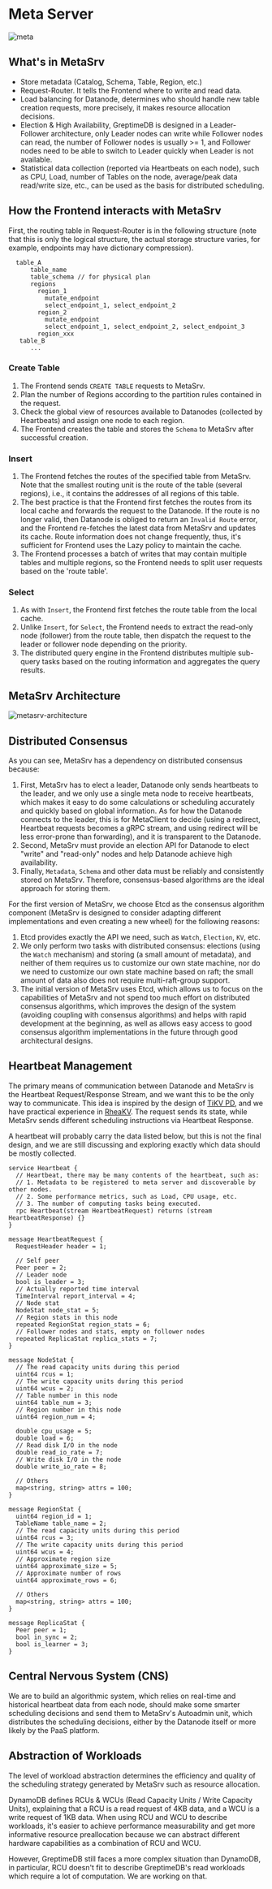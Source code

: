 # Meta Server

![meta](/meta.png)

## What's in MetaSrv

- Store metadata (Catalog, Schema, Table, Region, etc.)
- Request-Router. It tells the Frontend where to write and read data.
- Load balancing for Datanode, determines who should handle new table creation requests, more precisely, it makes resource allocation decisions.
- Election & High Availability, GreptimeDB is designed in a Leader-Follower architecture, only Leader nodes can write while Follower nodes can read, the number of Follower nodes is usually >= 1, and Follower nodes need to be able to switch to Leader quickly when Leader is not available.
- Statistical data collection (reported via Heartbeats on each node), such as CPU, Load, number of Tables on the node, average/peak data read/write size, etc., can be used as the basis for distributed scheduling.

## How the Frontend interacts with MetaSrv

First, the routing table in Request-Router is in the following structure (note that this is only the logical structure, the actual storage structure varies, for example, endpoints may have dictionary compression).

```
  table_A
      table_name
      table_schema // for physical plan
      regions
        region_1
          mutate_endpoint
          select_endpoint_1, select_endpoint_2
        region_2
          mutate_endpoint
          select_endpoint_1, select_endpoint_2, select_endpoint_3
        region_xxx
   table_B
      ...
```

### Create Table

1. The Frontend sends `CREATE TABLE` requests to MetaSrv.
2. Plan the number of Regions according to the partition rules contained in the request.
3. Check the global view of resources available to Datanodes (collected by Heartbeats) and assign one node to each region.
4. The Frontend creates the table and stores the `Schema` to MetaSrv after successful creation.

### Insert

1. The Frontend fetches the routes of the specified table from MetaSrv. Note that the smallest routing unit is the route of the table (several regions), i.e., it contains the addresses of all regions of this table.
2. The best practice is that the Frontend first fetches the routes from its local cache and forwards the request to the Datanode. If the route is no longer valid, then Datanode is obliged to return an `Invalid Route` error, and the Frontend re-fetches the latest data from MetaSrv and updates its cache. Route information does not change frequently, thus, it's sufficient for Frontend uses the Lazy policy to maintain the cache.
3. The Frontend processes a batch of writes that may contain multiple tables and multiple regions, so the Frontend needs to split user requests based on the 'route table'.

### Select

1. As with `Insert`, the Frontend first fetches the route table from the local cache.
2. Unlike `Insert`, for `Select`, the Frontend needs to extract the read-only node (follower) from the route table, then dispatch the request to the leader or follower node depending on the priority.
3. The distributed query engine in the Frontend distributes multiple sub-query tasks based on the routing information and aggregates the query results.

## MetaSrv Architecture

![metasrv-architecture](/metasrv-architecture.png)

## Distributed Consensus

As you can see, MetaSrv has a dependency on distributed consensus because:

1. First, MetaSrv has to elect a leader, Datanode only sends heartbeats to the leader, and we only use a single meta node to receive heartbeats, which makes it easy to do some calculations or scheduling accurately and quickly based on global information. As for how the Datanode connects to the leader, this is for MetaClient to decide (using a redirect, Heartbeat requests becomes a gRPC stream, and using redirect will be less error-prone than forwarding), and it is transparent to the Datanode.
2. Second, MetaSrv must provide an election API for Datanode to elect "write" and "read-only" nodes and help Datanode achieve high availability.
3. Finally, `Metadata`, `Schema` and other data must be reliably and consistently stored on MetaSrv. Therefore, consensus-based algorithms are the ideal approach for storing them.

For the first version of MetaSrv, we choose Etcd as the consensus algorithm component (MetaSrv is designed to consider adapting different implementations and even creating a new wheel) for the following reasons:

1. Etcd provides exactly the API we need, such as `Watch`, `Election`, `KV`, etc.
2. We only perform two tasks with distributed consensus: elections (using the `Watch` mechanism) and storing (a small amount of metadata), and neither of them requires us to customize our own state machine, nor do we need to customize our own state machine based on raft; the small amount of data also does not require multi-raft-group support.
3. The initial version of MetaSrv uses Etcd, which allows us to focus on the capabilities of MetaSrv and not spend too much effort on distributed consensus algorithms, which improves the design of the system (avoiding coupling with consensus algorithms) and helps with rapid development at the beginning, as well as allows easy access to good consensus algorithm implementations in the future through good architectural designs.

## Heartbeat Management

The primary means of communication between Datanode and MetaSrv is the Heartbeat Request/Response Stream, and we want this to be the only way to communicate. This idea is inspired by the design of [TiKV PD](https://github.com/tikv/pd), and we have practical experience in [RheaKV](https://github.com/sofastack/sofa-jraft/tree/master/jraft-rheakv/rheakv-pd). The request sends its state, while MetaSrv sends different scheduling instructions via Heartbeat Response.

A heartbeat will probably carry the data listed below, but this is not the final design, and we are still discussing and exploring exactly which data should be mostly collected.

```
service Heartbeat {
  // Heartbeat, there may be many contents of the heartbeat, such as:
  // 1. Metadata to be registered to meta server and discoverable by other nodes.
  // 2. Some performance metrics, such as Load, CPU usage, etc.
  // 3. The number of computing tasks being executed.
  rpc Heartbeat(stream HeartbeatRequest) returns (stream HeartbeatResponse) {}
}

message HeartbeatRequest {
  RequestHeader header = 1;

  // Self peer
  Peer peer = 2;
  // Leader node
  bool is_leader = 3;
  // Actually reported time interval
  TimeInterval report_interval = 4;
  // Node stat
  NodeStat node_stat = 5;
  // Region stats in this node
  repeated RegionStat region_stats = 6;
  // Follower nodes and stats, empty on follower nodes
  repeated ReplicaStat replica_stats = 7;
}

message NodeStat {
  // The read capacity units during this period
  uint64 rcus = 1;
  // The write capacity units during this period
  uint64 wcus = 2;
  // Table number in this node
  uint64 table_num = 3;
  // Region number in this node
  uint64 region_num = 4;

  double cpu_usage = 5;
  double load = 6;
  // Read disk I/O in the node
  double read_io_rate = 7;
  // Write disk I/O in the node
  double write_io_rate = 8;

  // Others
  map<string, string> attrs = 100;
}

message RegionStat {
  uint64 region_id = 1;
  TableName table_name = 2;
  // The read capacity units during this period
  uint64 rcus = 3;
  // The write capacity units during this period
  uint64 wcus = 4;
  // Approximate region size
  uint64 approximate_size = 5;
  // Approximate number of rows
  uint64 approximate_rows = 6;

  // Others
  map<string, string> attrs = 100;
}

message ReplicaStat {
  Peer peer = 1;
  bool in_sync = 2;
  bool is_learner = 3;
}
```

## Central Nervous System (CNS)

We are to build an algorithmic system, which relies on real-time and historical heartbeat data from each node, should make some smarter scheduling decisions and send them to MetaSrv's Autoadmin unit, which distributes the scheduling decisions, either by the Datanode itself or more likely by the PaaS platform.

## Abstraction of Workloads

The level of workload abstraction determines the efficiency and quality of the scheduling strategy generated by MetaSrv such as resource allocation.

DynamoDB defines RCUs & WCUs (Read Capacity Units / Write Capacity Units), explaining that a RCU is a read request of 4KB data, and a WCU is a write request of 1KB data. When using RCU and WCU to describe workloads, it's easier to achieve performance measurability and get more informative resource preallocation because we can abstract different hardware capabilities as a combination of RCU and WCU.

However, GreptimeDB still faces a more complex situation than DynamoDB, in particular, RCU doesn't fit to describe GreptimeDB's read workloads which require a lot of computation. We are working on that.
